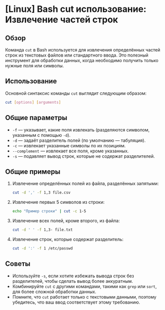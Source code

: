 # [Linux] Bash cut использование: Извлечение частей строк

## Обзор
Команда `cut` в Bash используется для извлечения определённых частей строк из текстовых файлов или стандартного ввода. Это полезный инструмент для обработки данных, когда необходимо получить только нужные поля или символы.

## Использование
Основной синтаксис команды `cut` выглядит следующим образом:

```bash
cut [options] [arguments]
```

## Общие параметры
- `-f` — указывает, какие поля извлекать (разделяются символом, указанным с помощью `-d`).
- `-d` — задаёт разделитель полей (по умолчанию — табуляция).
- `-c` — извлекает указанные символы по их позициям.
- `--complement` — извлекает все поля, кроме указанных.
- `-s` — подавляет вывод строк, которые не содержат разделителей.

## Общие примеры

1. Извлечение определённых полей из файла, разделённых запятыми:
   ```bash
   cut -d ',' -f 1,3 file.csv
   ```

2. Извлечение первых 5 символов из строки:
   ```bash
   echo "Пример строки" | cut -c 1-5
   ```

3. Извлечение всех полей, кроме второго, из файла:
   ```bash
   cut -d ' ' -f 1,3- file.txt
   ```

4. Извлечение строк, которые содержат разделитель:
   ```bash
   cut -d ':' -f 1 /etc/passwd
   ```

## Советы
- Используйте `-s`, если хотите избежать вывода строк без разделителей, чтобы сделать вывод более аккуратным.
- Комбинируйте `cut` с другими командами, такими как `grep` или `sort`, для более сложной обработки данных.
- Помните, что `cut` работает только с текстовыми данными, поэтому убедитесь, что ваш ввод соответствует этому требованию.